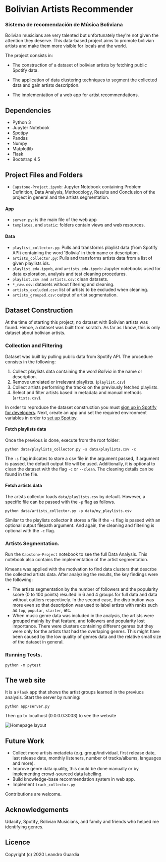 # Bolivian Artists Recommender
### Sistema de recomendación de Música Boliviana

Bolivian musicians are very talented but unfortunately they're not given the attention they deserve. This data-based project aims to promote bolivian artists and make them more visible for locals and the world.

The project consists in:
- The construction of a dataset of bolivian artists by fetching public Spotify data.

- The application of data clustering techniques to segment the collected data and gain
  artists description.
- The implementation of a web app for artist recommendations.

## Dependencies

- Python 3
- Jupyter Notebook
- Spotipy
- Pandas
- Numpy
- Matplotlib
- Flask
- Bootstrap 4.5

## Project Files and Folders
- `Capstone-Project.ipynb`: Jupyter Notebook containing Problem Definition, Data Analysis,
  Methodology, Results and Conclusion of the project in general and the artists segmentation.
#### App
- `server.py`: is the main file of the web app
-  `templates`, and `static`: folders contain views and web resources.
#### Data
- `playlist_collector.py`: Pulls and transforms playlist data (from Spotify API) containing the word
  'Bolivia' in their name or description.
- `artists_collector.py`: Pulls and transforms artists data from a list of given playlists
  ids.
- `playlist_eda.ipynb`, and `artists_eda.ipynb`: Jupyter notebooks used for data exploration, analysis and test
  cleaning procedures.
- `playlist.csv and artists.csv`: clean datasets.
- `*_raw.csv`: datasets without filtering and cleaning.
- `artists_excluded.csv`: list of artists to be excluded when cleaning.
- `artists_grouped.csv`: output of artist segmentation.

## Dataset Construction
At the time of starting this project, no dataset with Bolivian artists was found. Hence, a
dataset was built from scratch. As far as I know, this is only dataset about bolivian artists.

### Collection and Filtering
Dataset was built by pulling public data from Spotify API. The procedure consists in the following:
1. Collect playlists data containing the word _Bolivia_ in the name or description.
2. Remove unrelated or irrelevant playlists. (`playlist.csv`)
3. Collect artists performing the tracks on the previously fetched playlists.
4. Select and filter artists based in metadata and manual methods (`artists.csv`).

In order to reproduce the dataset construction you must [sign up in Spotify for
developers](https://developer.spotify.com/). Next, create an app and set the required
environment variables in order to [set up
Spotipy](https://github.com/plamere/spotipy#quick-start).  

#### Fetch playlists data

Once the previous is done, execute from the root folder:
```
python data/playlists_collector.py -s data/playlists.csv -c
```
The `-s` flag indicates to store a csv file in the argument passed, if argument is passed,
the default output file will be used. Additionally, it is
optional to clean the dataset with the flag `-c` or `--clean`. The cleaning details can be
found in the file.

#### Fetch artists data

The artsts collector loads `data/playlists.csv` by default. However, a specific file can be
passed with the `-p` flag as follows.
```
python data/artists_collector.py -p data/my_playlists.csv
````
Similar to the playlists collector it stores a file if the `-s` flag is passed with an
optional output filepath argument. And again, the cleaning and filtering is optional with the
`-c` flag.

### Artists Segmentation.

Run the `Capstone-Project` notebook to see the full Data Analysis. This notebook also
contains the implementation of the artist segmentation.

Kmeans was applied with the motivation to find data clusters that descrbe the collected
artists data. After analyzing the results, the key findings were the following:
- The artists segmentation by the number of followers and the popularity score
  (0 to 100 points) resulted in 6 and 4 groups for full data and data without outliers
  respectively. In the second case, the distribution was more even so that description was
  used to label artists with ranks such as `top`, `popular`, `starter`, etc.
- When music genre data was included in the analysis, the artists were grouped mainly by that
  feature, and followers and popularity lost importance. There were clusters containing
  different genres but they were only for the artists that had the overlaping genres.
  This might have been caused by the low quality of genres data and the relative small size
  of the dataset in general.

### Running Tests.
```
python -m pytest
```


## The web site
It is a `Flask` app that shows the artist groups learned in the previuos analysis. Start the server by running:
```
python app/server.py
```
Then go to localhost (0.0.0.0:3003) to see the website

![Homepage layout](homepage.png)

## Future Work
- Collect more artists metadeta (e.g. group/individual, first release date, last release
  date, monthly listeners, number of tracks/albums, languages and more).
- Improve genre data quality, this could be done manually or by implementing crowd-sourced
  data labelling.
- Build knowledge-base recommendation system in web app.
- Implement `track_collector.py`

Contributions are welcome.

## Acknowledgements
Udacity, Spotify, Bolivian Musicians, and family and friends who helped me identifying genres.

## Licence
Copyright (c) 2020 Leandro Guardia
